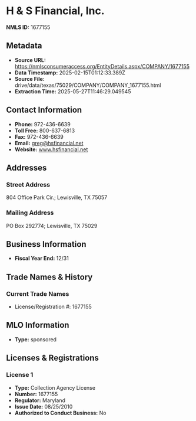 # H & S Financial, Inc.

**NMLS ID:** 1677155

## Metadata
- **Source URL:** https://nmlsconsumeraccess.org/EntityDetails.aspx/COMPANY/1677155
- **Data Timestamp:** 2025-02-15T01:12:33.389Z
- **Source File:** drive/data/texas/75029/COMPANY/COMPANY_1677155.html
- **Extraction Time:** 2025-05-27T11:46:29.049545

## Contact Information
- **Phone:** 972-436-6639
- **Toll Free:** 800-637-6813
- **Fax:** 972-436-6639
- **Email:** greg@hsfinancial.net
- **Website:** www.hsfinancial.net

## Addresses
### Street Address
804 Office Park Cir.; Lewisville, TX 75057

### Mailing Address
PO Box 292774; Lewisville, TX 75029

## Business Information
- **Fiscal Year End:** 12/31

## Trade Names & History
### Current Trade Names
- License/Registration #: 1677155

## MLO Information
- **Type:** sponsored

## Licenses & Registrations

### License 1
- **Type:** Collection Agency License
- **Number:** 1677155
- **Regulator:** Maryland
- **Issue Date:** 08/25/2010
- **Authorized to Conduct Business:** No

